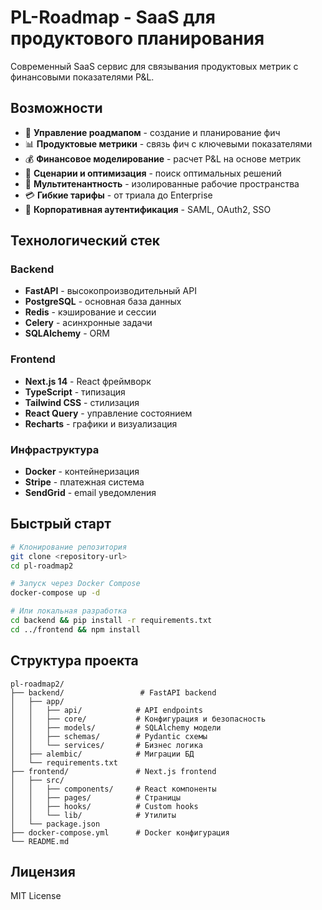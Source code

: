 # PL-Roadmap - SaaS для продуктового планирования

Современный SaaS сервис для связывания продуктовых метрик с финансовыми показателями P&L.

## Возможности

- 🎯 **Управление роадмапом** - создание и планирование фич
- 📊 **Продуктовые метрики** - связь фич с ключевыми показателями
- 💰 **Финансовое моделирование** - расчет P&L на основе метрик
- 🔄 **Сценарии и оптимизация** - поиск оптимальных решений
- 👥 **Мультитенантность** - изолированные рабочие пространства
- 💳 **Гибкие тарифы** - от триала до Enterprise
- 🔐 **Корпоративная аутентификация** - SAML, OAuth2, SSO

## Технологический стек

### Backend
- **FastAPI** - высокопроизводительный API
- **PostgreSQL** - основная база данных
- **Redis** - кэширование и сессии
- **Celery** - асинхронные задачи
- **SQLAlchemy** - ORM

### Frontend
- **Next.js 14** - React фреймворк
- **TypeScript** - типизация
- **Tailwind CSS** - стилизация
- **React Query** - управление состоянием
- **Recharts** - графики и визуализация

### Инфраструктура
- **Docker** - контейнеризация
- **Stripe** - платежная система
- **SendGrid** - email уведомления

## Быстрый старт

```bash
# Клонирование репозитория
git clone <repository-url>
cd pl-roadmap2

# Запуск через Docker Compose
docker-compose up -d

# Или локальная разработка
cd backend && pip install -r requirements.txt
cd ../frontend && npm install
```

## Структура проекта

```
pl-roadmap2/
├── backend/                 # FastAPI backend
│   ├── app/
│   │   ├── api/            # API endpoints
│   │   ├── core/           # Конфигурация и безопасность
│   │   ├── models/         # SQLAlchemy модели
│   │   ├── schemas/        # Pydantic схемы
│   │   └── services/       # Бизнес логика
│   ├── alembic/            # Миграции БД
│   └── requirements.txt
├── frontend/               # Next.js frontend
│   ├── src/
│   │   ├── components/     # React компоненты
│   │   ├── pages/          # Страницы
│   │   ├── hooks/          # Custom hooks
│   │   └── lib/            # Утилиты
│   └── package.json
├── docker-compose.yml      # Docker конфигурация
└── README.md
```

## Лицензия

MIT License

